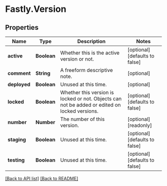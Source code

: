 # Fastly.Version

## Properties

Name | Type | Description | Notes
------------ | ------------- | ------------- | -------------
**active** | **Boolean** | Whether this is the active version or not. | [optional] [defaults to false]
**comment** | **String** | A freeform descriptive note. | [optional] 
**deployed** | **Boolean** | Unused at this time. | [optional] 
**locked** | **Boolean** | Whether this version is locked or not. Objects can not be added or edited on locked versions. | [optional] [defaults to false]
**number** | **Number** | The number of this version. | [optional] [readonly] 
**staging** | **Boolean** | Unused at this time. | [optional] [defaults to false]
**testing** | **Boolean** | Unused at this time. | [optional] [defaults to false]



[[Back to API list]](../../README.md#endpoints) [[Back to README]](../../README.md)
